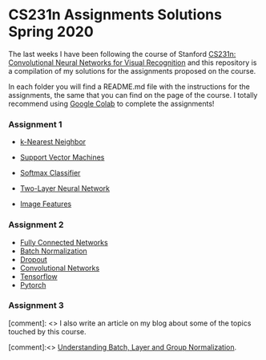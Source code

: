 # CS231n Assignments Solutions Spring 2020

The last weeks I have been following the course of Stanford [CS231n: Convolutional Neural Networks for Visual Recognition](http://cs231n.stanford.edu/index.html) and this repository is a compilation of my solutions for the assignments proposed on the course.

In each folder you will find a README.md file with the instructions for the assignments, the same that you can find on the page of the course. I totally recommend using [Google Colab](https://colab.research.google.com/) to complete the assignments!  

###  Assignment 1

* [k-Nearest Neighbor](https://github.com/israfelsr/CS231n/blob/master/assignment1/knn.ipynb)

* [Support Vector Machines](https://github.com/israfelsr/CS231n/blob/master/assignment1/svm.ipynb)

* [Softmax Classifier](https://github.com/israfelsr/CS231n/blob/master/assignment1/softmax.ipynb)

* [Two-Layer Neural Network](https://github.com/israfelsr/CS231n/blob/master/assignment1/two_layer_net.ipynb)

* [Image Features](https://github.com/israfelsr/CS231n/blob/master/assignment1/features.ipynb)


### Assignment 2

- [Fully Connected Networks]()
- [Batch Normalization]()
- [Dropout]()
- [Convolutional Networks]()
- [Tensorflow]()
- [Pytorch]()

### Assignment 3



[comment]: <> I also write an article on my blog about some of the topics touched by this course.

[comment]:<> [Understanding Batch, Layer and Group Normalization]().


